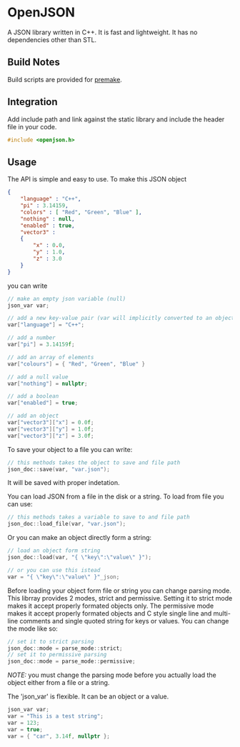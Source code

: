 # OpenJSON

A JSON library written in C++. It is fast and lightweight. It has no dependencies other than STL.

## Build Notes

Build scripts are provided for [premake](https://premake.github.io).

## Integration

Add include path and link against the static library and include the header file in your code.
```cpp
#include <openjson.h>
```

## Usage

The API is simple and easy to use. To make this JSON object

```json
{
    "language" : "C++",
    "pi" : 3.14159,
    "colors" : [ "Red", "Green", "Blue" ],
    "nothing" : null,
    "enabled" : true,
    "vector3" : 
    {
        "x" : 0.0,
        "y" : 1.0,
        "z" : 3.0
    }
}
```

you can write

```cpp
// make an empty json variable (null)
json_var var;

// add a new key-value pair (var will implicitly converted to an object)
var["language"] = "C++";

// add a number
var["pi"] = 3.14159f;

// add an array of elements
var["colours"] = { "Red", "Green", "Blue" }

// add a null value
var["nothing"] = nullptr;

// add a boolean
var["enabled"] = true;

// add an object
var["vector3"]["x"] = 0.0f;
var["vector3"]["y"] = 1.0f;
var["vector3"]["z"] = 3.0f;
```

To save your object to a file you can write:
```cpp
// this methods takes the object to save and file path
json_doc::save(var, "var.json");
```
It will be saved with proper indetation.

You can load JSON from a file in the disk or a string.
To load from file you can use:
```cpp
// this methods takes a variable to save to and file path
json_doc::load_file(var, "var.json");
```
Or you can make an object directly form a string:
```cpp
// load an object form string
json_doc::load(var, "{ \"key\":\"value\" }");

// or you can use this istead
var = "{ \"key\":\"value\" }"_json;
```
Before loading your object form file or string you can change parsing mode. This librray provides 2 modes, strict and permissive. Setting it to strict mode makes it accept properly formated objects only. The permissive mode makes it accept properly formated objects and C style single line and multi-line comments and single quoted string for keys or values.
You can change the mode like so:

```cpp
// set it to strict parsing
json_doc::mode = parse_mode::strict;
// set it to permissive parsing
json_doc::mode = parse_mode::permissive;
```

*NOTE:* you must change the parsing mode before you actually load the object either from a file or a string.

The 'json_var' is flexible. It can be an object or a value.
```cpp
json_var var;
var = "This is a test string";
var = 123;
var = true;
var = { "car", 3.14f, nullptr };
```